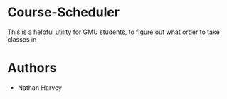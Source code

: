 # Course-Scheduler
This is a helpful utility for GMU students, to figure out what order to take classes in

# Authors
- Nathan Harvey